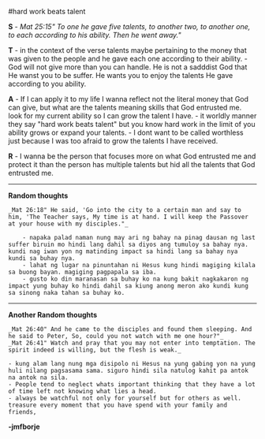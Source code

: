 #hard work beats talent


**S** - _Mat 25:15" To one he gave five talents, to another two, to another one, to each according to his ability. Then he went away."_

**T** - in the context of the verse talents maybe pertaining to the money that was given to the people and he gave each one according to their ability.
	- God will not give more than you can handle. He is not a sadddist God that He wanst you to be suffer. He wants you to enjoy the talents He gave according to you ability.

**A** - If I can apply it to my life I wanna reflect not the literal money that God can give, but what are the talents meaning skills that God entrusted me. look for my current ability so I can grow the talent I have.
	- it worldly manner they say "hard work beats talent" but you know hard work in the limit of you ability grows or expand your talents.
	- I dont want to be called worthless just because I was too afraid to grow the talents I have received.

**R** - I wanna be the person that focuses more on what God entrusted me and protect it than the person has multiple talents but hid all the talents that God entrusted me.

----------------------------------------------------------------------------
__Random thoughts__ 

	_Mat 26:18" He said, 'Go into the city to a certain man and say to him, 'The Teacher says, My time is at hand. I will keep the Passover at your house with my disciples."_

		- napaka palad naman nung may ari ng bahay na pinag dausan ng last suffer biruin mo hindi lang dahil sa diyos ang tumuloy sa bahay nya. kundi nag iwan yon ng matinding impact sa hindi lang sa bahay nya kundi sa buhay nya.
		- lahat ng lugar na pinuntahan ni Hesus kung hindi magiging kilala sa buong bayan. magiging pagpapala sa iba.
		- gusto ko din maranasan sa buhay ko na kung bakit nagkakaron ng impact yung buhay ko hindi dahil sa kiung anong meron ako kundi kung sa sinong naka tahan sa buhay ko.

-----------------------------------------------------------------------------

__Another Random thoughts__

	_Mat 26:40" And he came to the disciples and found them sleeping. And he said to Peter, So, could you not watch with me one hour?"_
	_Mat 26:41" Watch and pray that you may not enter into temptation. The spirit indeed is willing, but the flesh is weak._

	- kung alam lang nung mga disipolo ni Hesus na yung gabing yon na yung huli nilang pagsasama sama. siguro hindi sila natulog kahit pa antok na antok na sila.
	- People tend to neglect whats important thinking that they have a lot of time left not knowing what lies a head.
	- always be watchful not only for yourself but for others as well. treasure every moment that you have spend with your family and friends,


__-jmfborje__